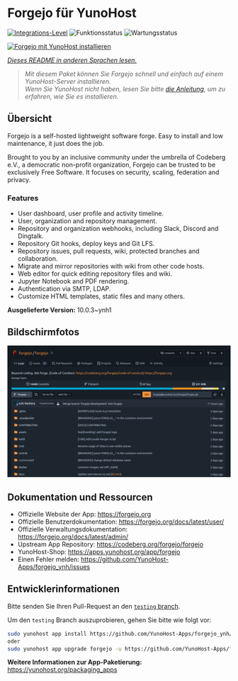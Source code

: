 <!--
N.B.: Diese README wurde automatisch von <https://github.com/YunoHost/apps/tree/master/tools/readme_generator> generiert.
Sie darf NICHT von Hand bearbeitet werden.
-->

# Forgejo für YunoHost

[![Integrations-Level](https://apps.yunohost.org/badge/integration/forgejo)](https://ci-apps.yunohost.org/ci/apps/forgejo/)
![Funktionsstatus](https://apps.yunohost.org/badge/state/forgejo)
![Wartungsstatus](https://apps.yunohost.org/badge/maintained/forgejo)

[![Forgejo mit YunoHost installieren](https://install-app.yunohost.org/install-with-yunohost.svg)](https://install-app.yunohost.org/?app=forgejo)

*[Dieses README in anderen Sprachen lesen.](./ALL_README.md)*

> *Mit diesem Paket können Sie Forgejo schnell und einfach auf einem YunoHost-Server installieren.*  
> *Wenn Sie YunoHost nicht haben, lesen Sie bitte [die Anleitung](https://yunohost.org/install), um zu erfahren, wie Sie es installieren.*

## Übersicht

Forgejo is a self-hosted lightweight software forge. Easy to install and low maintenance, it just does the job.

Brought to you by an inclusive community under the umbrella of Codeberg e.V., a democratic non-profit organization, Forgejo can be trusted to be exclusively Free Software. It focuses on security, scaling, federation and privacy. 

### Features

- User dashboard, user profile and activity timeline.
- User, organization and repository management.
- Repository and organization webhooks, including Slack, Discord and Dingtalk.
- Repository Git hooks, deploy keys and Git LFS.
- Repository issues, pull requests, wiki, protected branches and collaboration.
- Migrate and mirror repositories with wiki from other code hosts.
- Web editor for quick editing repository files and wiki.
- Jupyter Notebook and PDF rendering.
- Authentication via SMTP, LDAP.
- Customize HTML templates, static files and many others.


**Ausgelieferte Version:** 10.0.3~ynh1

## Bildschirmfotos

![Bildschirmfotos von Forgejo](./doc/screenshots/screenshot.png)

## Dokumentation und Ressourcen

- Offizielle Website der App: <https://forgejo.org>
- Offizielle Benutzerdokumentation: <https://forgejo.org/docs/latest/user/>
- Offizielle Verwaltungsdokumentation: <https://forgejo.org/docs/latest/admin/>
- Upstream App Repository: <https://codeberg.org/forgejo/forgejo>
- YunoHost-Shop: <https://apps.yunohost.org/app/forgejo>
- Einen Fehler melden: <https://github.com/YunoHost-Apps/forgejo_ynh/issues>

## Entwicklerinformationen

Bitte senden Sie Ihren Pull-Request an den [`testing` branch](https://github.com/YunoHost-Apps/forgejo_ynh/tree/testing).

Um den `testing` Branch auszuprobieren, gehen Sie bitte wie folgt vor:

```bash
sudo yunohost app install https://github.com/YunoHost-Apps/forgejo_ynh/tree/testing --debug
oder
sudo yunohost app upgrade forgejo -u https://github.com/YunoHost-Apps/forgejo_ynh/tree/testing --debug
```

**Weitere Informationen zur App-Paketierung:** <https://yunohost.org/packaging_apps>

